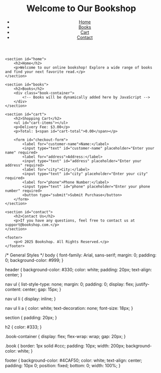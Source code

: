 <!DOCTYPE html>
<html lang="en">
<head>
    <meta charset="UTF-8">
    <meta name="viewport" content="width=device-width, initial-scale=1.0">
    <title>Bookshop</title>
    <link rel="stylesheet" href="styles.css">
    <script src="https://cdn.emailjs.com/dist/email.min.js"></script>
    <script src="script.js" defer></script>
</head>
<body>
    <header>
        <h1>Welcome to Our Bookshop</h1>
        <nav>
            <ul>
                <li><a href="#home">Home</a></li>
                <li><a href="#books">Books</a></li>
                <li><a href="#cart">Cart</a></li>
                <li><a href="#contact">Contact</a></li>
            </ul>
        </nav>
    </header>

    <section id="home">
        <h2>Home</h2>
        <p>Welcome to our online bookshop! Explore a wide range of books and find your next favorite read.</p>
    </section>

    <section id="books">
        <h2>Books</h2>
        <div class="book-container">
            <!-- Books will be dynamically added here by JavaScript -->
        </div>
    </section>

    <section id="cart">
        <h2>Shopping Cart</h2>
        <ul id="cart-items"></ul>
        <p>Delivery Fee: $3.00</p>
        <p>Total: $<span id="cart-total">0.00</span></p>

        <form id="checkout-form">
            <label for="customer-name">Name:</label>
            <input type="text" id="customer-name" placeholder="Enter your name" required>
            <label for="address">Address:</label>
            <input type="text" id="address" placeholder="Enter your address" required>
            <label for="city">City:</label>
            <input type="text" id="city" placeholder="Enter your city" required>
            <label for="phone">Phone Number:</label>
            <input type="text" id="phone" placeholder="Enter your phone number" required>
            <button type="submit">Submit Purchase</button>
        </form>
    </section>

    <section id="contact">
        <h2>Contact Us</h2>
        <p>If you have any questions, feel free to contact us at support@bookshop.com.</p>
    </section>

    <footer>
        <p>© 2025 Bookshop. All Rights Reserved.</p>
    </footer>
</body>
</html>
/* General Styles */
body {
    font-family: Arial, sans-serif;
    margin: 0;
    padding: 0;
    background-color: #999;
}

header {
    background-color: #330;
    color: white;
    padding: 20px;
    text-align: center;
}

nav ul {
    list-style-type: none;
    margin: 0;
    padding: 0;
    display: flex;
    justify-content: center;
    gap: 15px;
}

nav ul li {
    display: inline;
}

nav ul li a {
    color: white;
    text-decoration: none;
    font-size: 18px;
}

section {
    padding: 20px;
}

h2 {
    color: #333;
}

.book-container {
    display: flex;
    flex-wrap: wrap;
    gap: 20px;
}

.book {
    border: 1px solid #ccc;
    padding: 10px;
    width: 200px;
    background-color: white;
}

footer {
    background-color: #4CAF50;
    color: white;
    text-align: center;
    padding: 10px 0;
    position: fixed;
    bottom: 0;
    width: 100%;
}

